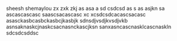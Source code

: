 sheesh
shemaylou
zx zxk zkj  as asa a
sd
csdcsd
as s as asjkn sa
ascascascasc
saascsacascasc xc xcsdcsdcacascsacasc
asasckasbcasbckasbcjkasbjk
sdnsdjvsdjkvsdjvkb
asnsaknaskcjnaskcsacnasnckascjksn
sanxasncascnasklcascnaskln
sdcsdcsddsc
